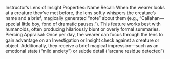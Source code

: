 Instructor’s Lens of Insight
Properties:
Name Recall: When the wearer looks at a creature they’ve met before, the lens softly whispers the creature’s name and a brief, magically generated “note” about them (e.g., “Callahan—special little boy, fond of dramatic pauses.”). This feature works best with humanoids, often producing hilariously blunt or overly formal summaries.
Piercing Appraisal: Once per day, the wearer can focus through the lens to gain advantage on an Investigation or Insight check against a creature or object. Additionally, they receive a brief magical impression—such as an emotional state (“mild anxiety”) or subtle detail (“arcane residue detected”)